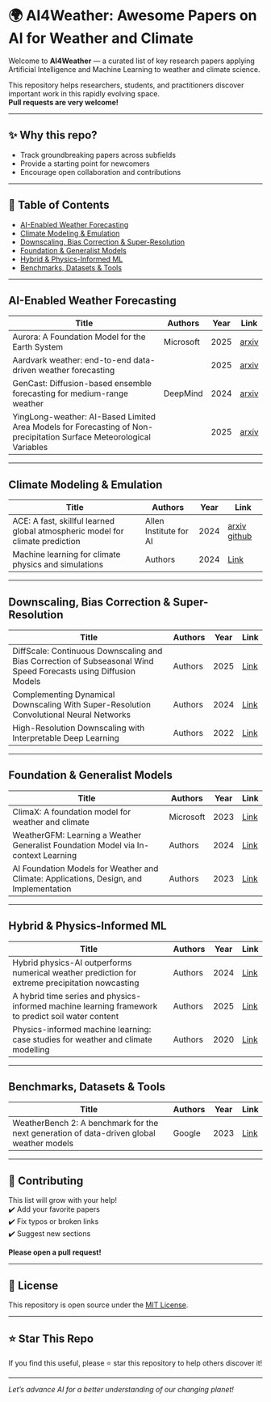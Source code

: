 # 🌍 AI4Weather: Awesome Papers on AI for Weather and Climate

Welcome to **AI4Weather** — a curated list of key research papers applying Artificial Intelligence and Machine Learning to weather and climate science.

This repository helps researchers, students, and practitioners discover important work in this rapidly evolving space.  
**Pull requests are very welcome!**

---

## ✨ Why this repo?

- Track groundbreaking papers across subfields
- Provide a starting point for newcomers
- Encourage open collaboration and contributions

---

## 📌 Table of Contents

- [AI-Enabled Weather Forecasting](#ai-enabled-weather-forecasting)
- [Climate Modeling & Emulation](#climate-modeling--emulation)
- [Downscaling, Bias Correction & Super-Resolution](#downscaling-bias-correction--super-resolution)
- [Foundation & Generalist Models](#foundation--generalist-models)
- [Hybrid & Physics-Informed ML](#hybrid--physics-informed-ml)
- [Benchmarks, Datasets & Tools](#benchmarks-datasets--tools)

---

## AI-Enabled Weather Forecasting

| Title                                                                 | Authors                                                                 | Year | Link                                                                                                                                                                                                                   |
|-----------------------------------------------------------------------|-------------------------------------------------------------------------|------|------------------------------------------------------------------------------------------------------------------------------------------------------------------------------------------------------------------------|
| Aurora: A Foundation Model for the Earth System                        | Microsoft                                               | 2025 | [arxiv](https://arxiv.org/abs/2405.13063)                                                                                                                            |
| Aardvark weather: end-to-end data-driven weather forecasting           |                           | 2025 | [arxiv](https://arxiv.org/abs/2404.00411)                                                                                           |
| GenCast: Diffusion-based ensemble forecasting for medium-range weather | DeepMind                                                        | 2024 | [arxiv](https://arxiv.org/abs/2312.15796)                                                                                                         |
| YingLong-weather: AI-Based Limited Area Models for Forecasting of Non-precipitation Surface Meteorological Variables          |                                                    | 2025 | [arxiv](https://arxiv.org/abs/2401.16254)                                                                                                                                                             |

---

## Climate Modeling & Emulation

| Title                                                                 | Authors                                                                 | Year | Link                                                                                                                                                                                                                   |
|-----------------------------------------------------------------------|-------------------------------------------------------------------------|------|------------------------------------------------------------------------------------------------------------------------------------------------------------------------------------------------------------------------|
| ACE: A fast, skillful learned global atmospheric model for climate prediction  | Allen Institute for AI                                                 | 2024 | [arxiv](https://arxiv.org/abs/2310.02074) [github](https://github.com/ai2cm/ace?tab=readme-ov-file)                                                                                                                                                                 |
| Machine learning for climate physics and simulations        |  Authors                                                         | 2024 | [Link](https://arxiv.org/abs/2404.13227)                                                                                                                                                                            |

---

## Downscaling, Bias Correction & Super-Resolution

| Title                                                                 | Authors                                                                 | Year | Link                                                                                                                                                                                                                   |
|-----------------------------------------------------------------------|-------------------------------------------------------------------------|------|------------------------------------------------------------------------------------------------------------------------------------------------------------------------------------------------------------------------|
| DiffScale: Continuous Downscaling and Bias Correction of Subseasonal Wind Speed Forecasts using Diffusion Models    | Authors                                                                 | 2025 | [Link](https://arxiv.org/abs/2503.23893)                                                                                                                                                                               |
| Complementing Dynamical Downscaling With Super-Resolution Convolutional Neural Networks             | Authors                                                                 | 2024 | [Link](https://agupubs.onlinelibrary.wiley.com/doi/full/10.1029/2024GL111828)                                                                                                                                         |
| High-Resolution Downscaling with Interpretable Deep Learning           | Authors                                                                 | 2022 | [Link](https://www.sciencedirect.com/science/article/pii/S2212094722001049)                                                                                                                                          |

---

## Foundation & Generalist Models

| Title                                                                 | Authors                                                                 | Year | Link                                                                                                                                                                                                                   |
|-----------------------------------------------------------------------|-------------------------------------------------------------------------|------|------------------------------------------------------------------------------------------------------------------------------------------------------------------------------------------------------------------------|
| ClimaX: A foundation model for weather and climate                    | Microsoft | 2023 | [Link](https://arxiv.org/abs/2301.10343)                                                                                                                     |
| WeatherGFM: Learning a Weather Generalist Foundation Model via In-context Learning           | Authors                                                                 | 2024 | [Link](https://openreview.net/forum?id=izjNI5bcOV)                                                                                                                                                                    |
| AI Foundation Models for Weather and Climate: Applications, Design, and Implementation                          | Authors                                                                 | 2023 | [Link](https://arxiv.org/abs/2309.10808)                                                                                                                     |

---

## Hybrid & Physics-Informed ML

| Title                                                                 | Authors                                                                 | Year | Link                                                                                                                                                                                                                   |
|-----------------------------------------------------------------------|-------------------------------------------------------------------------|------|------------------------------------------------------------------------------------------------------------------------------------------------------------------------------------------------------------------------|
|Hybrid physics-AI outperforms numerical weather prediction for extreme precipitation nowcasting            | Authors                                                                 | 2024 | [Link](https://www.nature.com/articles/s41612-024-00834-8)                                                                                                                                                            |
| A hybrid time series and physics-informed machine learning framework to predict soil water content    | Authors                                                                 | 2025 | [Link](https://www.sciencedirect.com/science/article/abs/pii/S0952197625001058)                                                                                                                                      |
| Physics-informed machine learning: case studies for weather and climate modelling| Authors                                                                 | 2020 | [Link](https://royalsocietypublishing.org/doi/10.1098/rsta.2020.0093)                                                                                                                                                 |

---

## Benchmarks, Datasets & Tools

| Title                                                                 | Authors                                                                 | Year | Link                                                                                                                                                                                                                   |
|-----------------------------------------------------------------------|-------------------------------------------------------------------------|------|------------------------------------------------------------------------------------------------------------------------------------------------------------------------------------------------------------------------|
|WeatherBench 2: A benchmark for the next generation of data-driven global weather models | Google                                                                 | 2023 | [Link](https://arxiv.org/abs/2308.15560)                                                                                                                                                                             |

---
<!-- --- -->

## 🚀 Contributing

This list will grow with your help!  
✔️ Add your favorite papers  
✔️ Fix typos or broken links  
✔️ Suggest new sections  

**Please open a pull request!**

---

## 📜 License

This repository is open source under the [MIT License](LICENSE).

---

## ⭐️ Star This Repo

If you find this useful, please ⭐️ star this repository to help others discover it!

---

*Let’s advance AI for a better understanding of our changing planet!*

